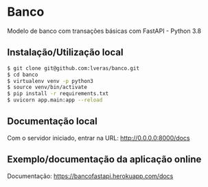 # Banco
Modelo de banco com transações básicas com FastAPI - Python 3.8

## Instalação/Utilização local
```sh
$ git clone git@github.com:lveras/banco.git
$ cd banco
$ virtualenv venv -p python3
$ source venv/bin/activate
$ pip install -r requirements.txt
$ uvicorn app.main:app --reload
```

## Documentação local
Com o servidor iniciado, entrar na URL: http://0.0.0.0:8000/docs

## Exemplo/documentação da aplicação online
Documentação: https://bancofastapi.herokuapp.com/docs 